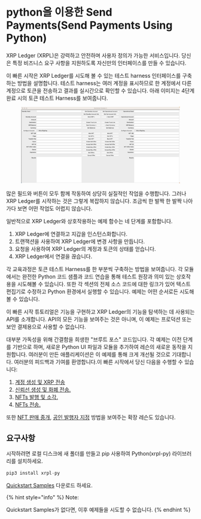 # python을 이용한 Send Payments(Send Payments Using Python)

XRP Ledger (XRPL)은 강력하고 안전하며 사용자 정의가 가능한 서비스입니다. 당신은 특정 비즈니스 요구 사항을 지원하도록 자신만의 인터페이스를 만들 수 있습니다.

이 빠른 시작은 XRP Ledger를 시도해 볼 수 있는 테스트 harness 인터페이스를 구축하는 방법을 설명합니다. 테스트 harness는 여러 계정을 표시하므로 한 계정에서 다른 계정으로 토큰을 전송하고 결과를 실시간으로 확인할 수 있습니다. 아래 이미지는 4단계 완료 시의 토큰 테스트 Harness를 보여줍니다.

<figure><img src="../../../../.gitbook/assets/image (25).png" alt=""><figcaption></figcaption></figure>

많은 필드와 버튼이 모두 함께 작동하여 상당히 실질적인 작업을 수행합니다. 그러나 XRP Ledger를 시작하는 것은 그렇게 복잡하지 않습니다. 조금씩 한 발짝 한 발짝 나아가다 보면 어떤 작업도 어렵지 않습니다.

일반적으로 XRP Ledger와 상호작용하는 예제 함수는 네 단계를 포함합니다.

1. XRP Ledger에 연결하고 지갑을 인스턴스화합니다.
2. 트랜잭션을 사용하여 XRP Ledger에 변경 사항을 만듭니다.
3. 요청을 사용하여 XRP Ledger의 계정과 토큰의 상태를 얻습니다.
4. XRP Ledger에서 연결을 끊습니다.

각 교육과정은 토큰 테스트 Harness를 한 부분씩 구축하는 방법을 보여줍니다. 각 모듈에서는 완전한 Python 코드 샘플과 코드 연습을 통해 테스트 원장과 의미 있는 상호작용을 시도해볼 수 있습니다. 또한 각 섹션의 전체 소스 코드에 대한 링크가 있어 텍스트 편집기로 수정하고 Python 환경에서 실행할 수 있습니다. 예제는 어떤 순서로든 시도해 볼 수 있습니다.

이 빠른 시작 튜토리얼은 기능을 구현하고 XRP Ledger의 기능을 탐색하는 데 사용되는 API를 소개합니다. API의 모든 기능을 보여주는 것은 아니며, 이 예제는 프로덕션 또는 보안 결제용으로 사용할 수 없습니다.

대부분 가독성을 위해 간결함을 희생한 "브루트 포스" 코드입니다. 각 예제는 이전 단계를 기반으로 하며, 새로운 Python UI 파일과 모듈을 추가하여 레슨의 새로운 동작을 지원합니다. 여러분이 만든 애플리케이션은 이 예제를 통해 크게 개선될 것으로 기대합니다. 여러분의 피드백과 기여를 환영합니다.이 빠른 시작에서 당신 다음을 수행할 수 있습니다:

1. [계정 생성 및 XRP 전송](xrp-create-accounts-and-send-xrp-using-python.md)
2. [신뢰선 생성 및 화폐 전송.](../../2.-currency-python.md)
3. [NFTs 발행 및 소각. ](../../3.-nfts-python.md)
4. [NFTs 전송.](../../4.-nfts-python.md)

또한 [NFT 판매 중개](../../nft-python.md), [공인 발행자 지정](../../python.md) 방법을 보여주는 확장 레슨도 있습니다.

## 요구사항&#x20;

시작하려면 로컬 디스크에 새 폴더를 만들고 pip 사용하여 Python(xrpl-py) 라이브러리를 설치하세요.

```javascript
pip3 install xrpl-py
```

[Quickstart Samples](https://github.com/XRPLF/xrpl-dev-portal/tree/master/content/\_code-samples/quickstart/js/) 다운로드 하세요.

{% hint style="info" %}
Note:

Quickstart Samples가 없다면, 이후 예제들을 시도할 수 없습니다.
{% endhint %}
